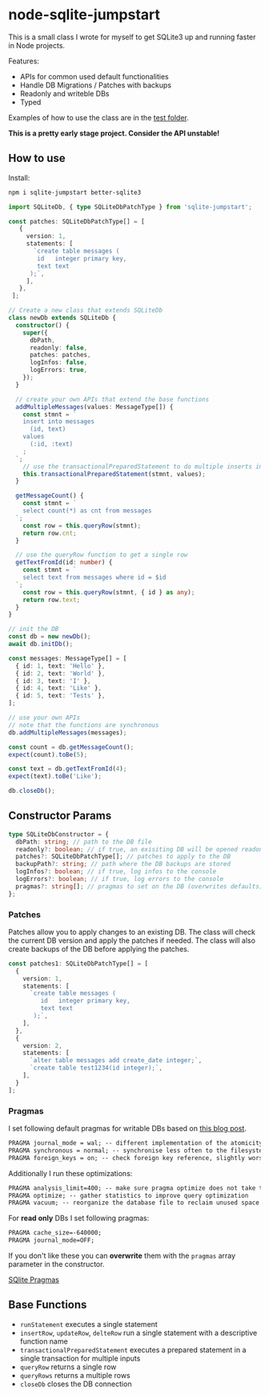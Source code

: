 # node-sqlite-jumpstart

This is a small class I wrote for myself to get SQLite3 up and running faster in Node projects.

Features:

- APIs for common used default functionalities 
- Handle DB Migrations / Patches with backups
- Readonly and writeble DBs
- Typed

Examples of how to use the class are in the [test folder](https://github.com/phartenfeller/node-sqlite-jumpstart/tree/main/test).

**This is a pretty early stage project. Consider the API unstable!**

## How to use

Install:

```bash
npm i sqlite-jumpstart better-sqlite3
```


```ts
import SQLiteDb, { type SQLiteDbPatchType } from 'sqlite-jumpstart';

const patches: SQLiteDbPatchType[] = [
   {
     version: 1,
     statements: [
       `create table messages (
        id   integer primary key,
        text text
      );`,
     ],
   },
 ];

// Create a new class that extends SQLiteDb
class newDb extends SQLiteDb {
  constructor() {
    super({
      dbPath,
      readonly: false,
      patches: patches,
      logInfos: false,
      logErrors: true,
    });
  }

  // create your own APIs that extend the base functions
  addMultipleMessages(values: MessageType[]) {
    const stmnt = `
    insert into messages
      (id, text)
    values
      (:id, :text)
    ;
  `;
    // use the transactionalPreparedStatement to do multiple inserts in one transaction
    this.transactionalPreparedStatement(stmnt, values);
  }

  getMessageCount() {
    const stmnt = `
    select count(*) as cnt from messages
  `;
    const row = this.queryRow(stmnt);
    return row.cnt;
  }

  // use the queryRow function to get a single row
  getTextFromId(id: number) {
    const stmnt = `
    select text from messages where id = $id
  `;
    const row = this.queryRow(stmnt, { id } as any);
    return row.text;
  }
}

// init the DB
const db = new newDb();
await db.initDb();

const messages: MessageType[] = [
  { id: 1, text: 'Hello' },
  { id: 2, text: 'World' },
  { id: 3, text: 'I' },
  { id: 4, text: 'Like' },
  { id: 5, text: 'Tests' },
];

// use your own APIs
// note that the functions are synchronous
db.addMultipleMessages(messages);

const count = db.getMessageCount();
expect(count).toBe(5);

const text = db.getTextFromId(4);
expect(text).toBe('Like');

db.closeDb();
```

## Constructor Params

```ts
type SQLiteDbConstructor = {
  dbPath: string; // path to the DB file
  readonly?: boolean; // if true, an exisiting DB will be opened readonly
  patches?: SQLiteDbPatchType[]; // patches to apply to the DB
  backupPath?: string; // path where the DB backups are stored
  logInfos?: boolean; // if true, log infos to the console
  logErrors?: boolean; // if true, log errors to the console
  pragmas?: string[]; // pragmas to set on the DB (overwrites defaults)
};
```

### Patches

Patches allow you to apply changes to an existing DB. The class will check the current DB version and apply the patches if needed. The class will also create backups of the DB before applying the patches.

```ts
const patches1: SQLiteDbPatchType[] = [
  {
    version: 1,
    statements: [
      `create table messages (
         id   integer primary key,
         text text
       );`,
    ],
  },
  {
    version: 2,
    statements: [
      `alter table messages add create_date integer;`,
      `create table test1234(id integer);`,
    ],
  }
];
```

### Pragmas

I set following default pragmas for writable DBs based on [this blog post](https://cj.rs/blog/sqlite-pragma-cheatsheet-for-performance-and-consistency/).

```txt
PRAGMA journal_mode = wal; -- different implementation of the atomicity properties
PRAGMA synchronous = normal; -- synchronise less often to the filesystem
PRAGMA foreign_keys = on; -- check foreign key reference, slightly worst performance
```

Additionally I run these optimizations:

```txt
PRAGMA analysis_limit=400; -- make sure pragma optimize does not take too long
PRAGMA optimize; -- gather statistics to improve query optimization
PRAGMA vacuum; -- reorganize the database file to reclaim unused space
```

For **read only** DBs I set following pragmas:

```txt
PRAGMA cache_size=-640000;
PRAGMA journal_mode=OFF;
```

If you don't like these you can **overwrite** them with the `pragmas` array parameter in the constructor.

[SQlite Pragmas](https://www.sqlite.org/pragma.html)

## Base Functions

- `runStatement` executes a single statement
- `insertRow`, `updateRow`, `delteRow` run a single statement with a descriptive function name
- `transactionalPreparedStatement` executes a prepared statement in a single transaction for multiple inputs
- `queryRow` returns a single row
- `queryRows`  returns a multiple rows
- `closeDb` closes the DB connection
